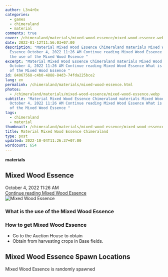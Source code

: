 ```yaml
---
author: L3n4r0x
categories:
  - games
  - chimeraland
  - material
comments: true
cover: /chimeraland/materials/mixed-wood-essence/mixed-wood-essence.webp
date: 2022-01-12T11:56:03+07:00
description: "Material Mixed Wood Essence Chimeraland materials Mixed Wood
  Essence October 4, 2022 11:26 AM Continue reading Mixed Wood Essence What is
  the use of the Mixed Wood Essence "
excerpt: "Material Mixed Wood Essence Chimeraland materials Mixed Wood Essence
  October 4, 2022 11:26 AM Continue reading Mixed Wood Essence What is the use
  of the Mixed Wood Essence "
id: 84067568-c4b0-4888-84d3-74fda225bce2
lang: en
permalink: /chimeraland/materials/mixed-wood-essence.html
photos:
  - /chimeraland/materials/mixed-wood-essence/mixed-wood-essence.webp
subtitle: "Material Mixed Wood Essence Chimeraland materials Mixed Wood Essence
  October 4, 2022 11:26 AM Continue reading Mixed Wood Essence What is the use
  of the Mixed Wood Essence "
tags:
  - chimeraland
  - material
thumbnail: /chimeraland/materials/mixed-wood-essence/mixed-wood-essence.webp
title: Material Mixed Wood Essence Chimeraland
type: post
updated: 2022-10-04T11:26:37+07:00
wordcount: 654
---
```


<link
  rel="stylesheet"
  href="https://rawcdn.githack.com/dimaslanjaka/Web-Manajemen/870a349/css/bootstrap-5-3-0-alpha3-wrapper.css"
/>
<section id="bootstrap-wrapper">
  <div data-bs-theme="dark">
    <div
      class="row g-0 border rounded overflow-hidden flex-md-row mb-4 shadow-sm position-relative bg-dark text-light"
    >
      <div class="col p-4 d-flex flex-column position-static">
        <strong class="d-inline-block mb-2 text-success">materials</strong>
        <h2 class="mb-0">Mixed Wood Essence</h2>
        <div class="mb-1 text-muted">October 4, 2022 11:26 AM</div>
        <a
          href="/chimeraland/materials/mixed-wood-essence.html"
          class="stretched-link d-none text-primary"
          >Continue reading Mixed Wood Essence</a
        >
      </div>
      <div class="col-auto d-none d-md-block d-lg-block">
        <img
          src="https://www.webmanajemen.com/chimeraland/materials/mixed-wood-essence/mixed-wood-essence.webp"
          alt="Mixed Wood Essence"
        />
      </div>
    </div>
    <div class="row">
      <div class="col-lg-6 col-12 mb-2">
        <div class="card">
          <div class="card-body">
            <h3 class="card-title">
              What is the use of the Mixed Wood Essence
            </h3>
            <div class="card-text"><ul></ul></div>
          </div>
        </div>
      </div>
      <div class="col-lg-6 col-12 mb-2">
        <div class="card">
          <div class="card-body">
            <h3 class="card-title">How to get Mixed Wood Essence</h3>
            <div class="card-text">
              <ul>
                <li>Go to the Auction House to obtain</li>
                <li>Obtain from harvesting crops in Base fields.</li>
              </ul>
            </div>
          </div>
        </div>
      </div>
      <div class="col-12 mb-2">
        <h2>Mixed Wood Essence Spawn Locations</h2>
        <p>Mixed Wood Essence is randomly spawned</p>
      </div>
    </div>
  </div>
</section>